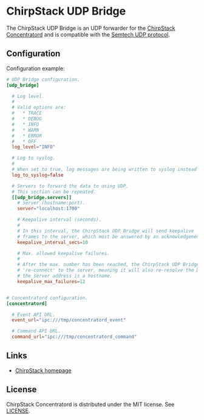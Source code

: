 # ChirpStack UDP Bridge

The ChirpStack UDP Bridge is an UDP forwarder for the [ChirpStack Concentratord](https://www.chirpstack.io/concentratord/)
and is compatible with the [Semtech UDP protocol](https://github.com/Lora-net/packet_forwarder/blob/master/PROTOCOL.TXT).

## Configuration

Configuration example:

```toml
# UDP Bridge configuration.
[udp_bridge]

  # Log level.
  #
  # Valid options are:
  #   * TRACE
  #   * DEBUG
  #   * INFO
  #   * WARN
  #   * ERROR
  #   * OFF
  log_level="INFO"

  # Log to syslog.
  #
  # When set to true, log messages are being written to syslog instead of stdout.
  log_to_syslog=false

  # Servers to forward the data to using UDP.
  # This section can be repeated.
  [[udp_bridge.servers]]
    # Server (hostname:port).
    server="localhost:1700"

    # Keepalive interval (seconds).
    #
    # In this interval, the ChirpStack UDP Bridge will send keepalive
    # frames to the server, which must be answered by an acknowledgement.
    keepalive_interval_secs=10

    # Max. allowed keepalive failures.
    #
    # After the max. number has been reached, the ChirpStack UDP Bridge will
    # 're-connect' to the server, meaning it will also re-resolve the DNS in case
    # the server address is a hostname.
    keepalive_max_failures=12


# Concentratord configuration.
[concentratord]

  # Event API URL.
  event_url="ipc:///tmp/concentratord_event"

  # Command API URL.
  command_url="ipc:///tmp/concentratord_command"
```

## Links

* [ChirpStack homepage](https://www.chirpstack.io/)

## License

ChirpStack Concentratord is distributed under the MIT license. See
[LICENSE](https://github.com/brocaar/chirpstack-udp-bridge/blob/master/LICENSE).
